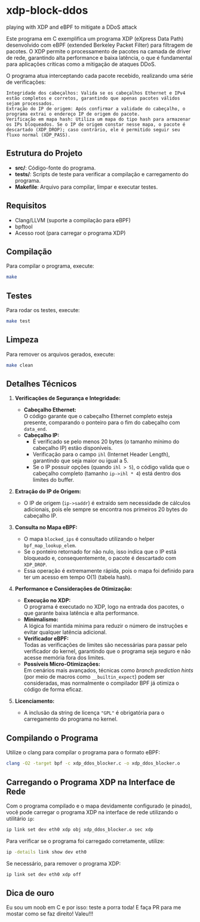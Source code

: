 # xdp-block-ddos
playing with XDP and eBPF to mitigate a DDoS attack


Este programa em C exemplifica um programa XDP (eXpress Data Path) desenvolvido com eBPF (extended Berkeley Packet Filter) para filtragem de pacotes. O XDP permite o processamento de pacotes na camada de driver de rede, garantindo alta performance e baixa latência, o que é fundamental para aplicações críticas como a mitigação de ataques DDoS.

O programa atua interceptando cada pacote recebido, realizando uma série de verificações:

    Integridade dos cabeçalhos: Valida se os cabeçalhos Ethernet e IPv4 estão completos e corretos, garantindo que apenas pacotes válidos sejam processados.
    Extração do IP de origem: Após confirmar a validade do cabeçalho, o programa extrai o endereço IP de origem do pacote.
    Verificação em mapa hash: Utiliza um mapa do tipo hash para armazenar os IPs bloqueados. Se o IP de origem constar nesse mapa, o pacote é descartado (XDP_DROP); caso contrário, ele é permitido seguir seu fluxo normal (XDP_PASS).


## Estrutura do Projeto

- **src/**: Código-fonte do programa.
- **tests/**: Scripts de teste para verificar a compilação e carregamento do programa.
- **Makefile**: Arquivo para compilar, limpar e executar testes.

## Requisitos

- Clang/LLVM (suporte a compilação para eBPF)
- bpftool
- Acesso root (para carregar o programa XDP)

## Compilação

Para compilar o programa, execute:

```bash
make
```

## Testes

Para rodar os testes, execute:

```bash
make test
```

## Limpeza

Para remover os arquivos gerados, execute:

```bash
make clean
```

## Detalhes Técnicos

1. **Verificações de Segurança e Integridade:**
    
    - **Cabeçalho Ethernet:**  
        O código garante que o cabeçalho Ethernet completo esteja presente, comparando o ponteiro para o fim do cabeçalho com `data_end`.
    - **Cabeçalho IP:**
        - É verificado se pelo menos 20 bytes (o tamanho mínimo do cabeçalho IP) estão disponíveis.
        - Verificação para o campo `ihl` (Internet Header Length), garantindo que seja maior ou igual a 5.
        - Se o IP possuir opções (quando `ihl > 5`), o código valida que o cabeçalho completo (tamanho `ip->ihl * 4`) está dentro dos limites do buffer.

2. **Extração do IP de Origem:**
    
    - O IP de origem (`ip->saddr`) é extraído sem necessidade de cálculos adicionais, pois ele sempre se encontra nos primeiros 20 bytes do cabeçalho IP.

3. **Consulta no Mapa eBPF:**
    
    - O mapa `blocked_ips` é consultado utilizando o helper `bpf_map_lookup_elem`.
    - Se o ponteiro retornado for não nulo, isso indica que o IP está bloqueado e, consequentemente, o pacote é descartado com `XDP_DROP`.
    - Essa operação é extremamente rápida, pois o mapa foi definido para ter um acesso em tempo O(1) (tabela hash).

4. **Performance e Considerações de Otimização:**
    
    - **Execução no XDP:**  
        O programa é executado no XDP, logo na entrada dos pacotes, o que garante baixa latência e alta performance.
    - **Minimalismo:**  
        A lógica foi mantida mínima para reduzir o número de instruções e evitar qualquer latência adicional.
    - **Verificador eBPF:**  
        Todas as verificações de limites são necessárias para passar pelo verificador do kernel, garantindo que o programa seja seguro e não acesse memória fora dos limites.
    - **Possíveis Micro-Otimizações:**  
        Em cenários mais avançados, técnicas como _branch prediction hints_ (por meio de macros como `__builtin_expect`) podem ser consideradas, mas normalmente o compilador BPF já otimiza o código de forma eficaz.

5. **Licenciamento:**
    
    - A inclusão da string de licença `"GPL"` é obrigatória para o carregamento do programa no kernel.


## Compilando o Programa
Utilize o clang para compilar o programa para o formato eBPF:

```bash
clang -O2 -target bpf -c xdp_ddos_blocker.c -o xdp_ddos_blocker.o
```

## Carregando o Programa XDP na Interface de Rede
Com o programa compilado e o mapa devidamente configurado (e pinado), você pode carregar o programa XDP na interface de rede utilizando o utilitário `ip`:

```bash
ip link set dev eth0 xdp obj xdp_ddos_blocker.o sec xdp
```

Para verificar se o programa foi carregado corretamente, utilize:

```bash
ip -details link show dev eth0
```

Se necessário, para remover o programa XDP:

```bash
ip link set dev eth0 xdp off
```

## Dica de ouro

Eu sou um noob em C e por isso: teste a porra toda! E faça PR para me mostar como se faz direito!
Valeu!!!
